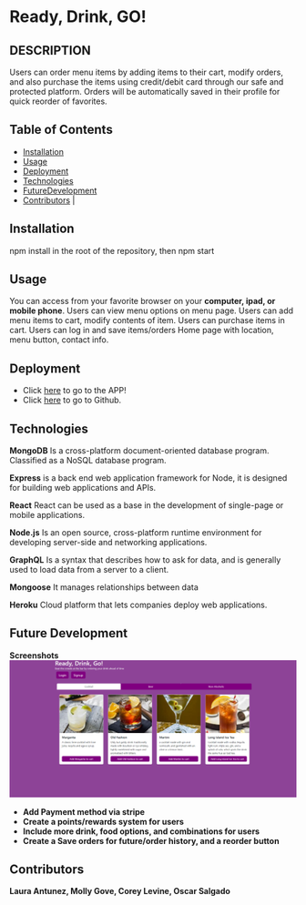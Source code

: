# Ready, Drink, GO!

## DESCRIPTION

Users can order menu items by adding items to their cart, modify orders, and also purchase the items using credit/debit card through our safe and protected platform. Orders will be automatically saved in their profile for quick reorder of favorites.

## Table of Contents

* [Installation](#Installation)
* [Usage](#Usage)
* [Deployment](#Deployment)
* [Technologies](#Technologies)
* [FutureDevelopment](#FutureDevelopment)
* [Contributors](#Contributors)  |

## Installation

npm install in the root of the repository, then npm start

## Usage

You can access from your favorite browser on your **computer, ipad, or mobile phone**. Users can view menu options on menu page. Users can add menu items to cart, modify contents of item. Users can purchase items in cart. Users can log in and save items/orders Home page with location, menu button, contact info.

## Deployment

* Click [here](https://quiet-earth-66313.herokuapp.com) to go to the APP!
* Click [here](https://github.com/coreylevine2000/Project-3-TBD) to go to Github.

## Technologies

**MongoDB**
Is a cross-platform document-oriented database program. Classified as a NoSQL database program.

**Express**
is a back end web application framework for Node, it is designed for building web applications and APIs.

**React**
React can be used as a base in the development of single-page or mobile applications.

**Node.js**
Is an open source, cross-platform runtime environment for developing server-side and networking applications.

**GraphQL**
Is a syntax that describes how to ask for data, and is generally used to load data from a server to a client.

**Mongoose**
It manages relationships between data

**Heroku**
Cloud platform that lets companies deploy web applications.

## Future Development

**Screenshots**
![Home Page](/client/src/images/project-3-demo.png?raw=true "Home Page")


- **Add Payment method via stripe**
- **Create a points/rewards system for users**
- **Include more drink, food options, and combinations for users**
- **Create a Save orders for future/order history, and a reorder button**

## Contributors

**Laura Antunez, Molly Gove, Corey Levine, Oscar Salgado**